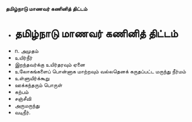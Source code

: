 **தமிழ்நாடு மாணவர் கணினித் திட்டம்**
- # தமிழ்நாடு மாணவர் கணினித் திட்டம்
- n. அமுதம்
- உயிர்நீர்
- இறந்தவர்க்கு உயிர்தரவும் ஏனை
- உலோகங்களைப் பொன்னாக மாற்றவும் வல்லதெனக் கருதப்பட்ட மருந்து நீர்மம்
- உள்ளுயிர்க்கூறு
- ஊக்கந்தரும் பொருள்
- கற்பம்
- சஞ்சீவி
- அருமருந்து
- வடிநீர்.

